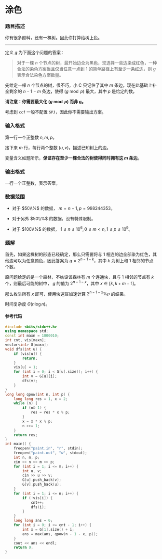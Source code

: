 # 涂色

### 题目描述
你有很多颜料，还有一棵树。因此你打算给树上色。

* * *

定义 $g$ 为下面这个问题的答案：

> 对于一棵 $n$ 个节点的树，最开始边全为黑色，现选择一些边染成红色，一种合法的染色方案当且仅当任意一点到 $1$ 的简单路径上有至少一条红边，则 $g$ 表示合法染色方案数量。

先给定一棵 $n$ 个节点的树，很不巧，小 C 只记住了其中 $m$ 条边，现在此基础上补全剩余的 $n-1-m$ 条边，使得 $(g\bmod p)$ 最大，其中 $p$ 是给定的数。

**请注意：你需要最大化 $(g \bmod p)$ 而非 g。**

考虑到 `ccf` 一般不配置 `SPJ`，因此你不需要输出方案。

### 输入格式

第一行一个正整数 $n,m,p$。

接下来 $m$ 行，每行两个整数 $(u,v)$，描述已知树上的边。

变量含义如题所示，**保证存在至少一棵合法的树使得同时拥有这 $m$ 条边**。

### 输出格式

一行一个正整数，表示答案。

### 数据范围

*   对于 $50\\%$ 的数据， $m=n-1,p=998244353$。
    
*   对于另外 $50\\%$ 的数据，没有特殊限制。
    
*   对于 $100\\%$ 的数据， $1\le n\leq 10^6,0\le m < n,1\le p\leq 10^9$。

<div style="page-break-after: always"></div>

### 题解
首先，如果这棵树的形态已经确定，那么只需要将与 $1$ 相连的边全部染为红色，其他边可以为任意颜色，因此答案为 $g=2^{n-1-k}$，其中 $k$ 为树上和 $1$ 相邻的节点个数。

原问题给定的是一个森林，不妨设该森林有 $m$ 个连通块，且与 $1$ 相邻的节点有 $k$ 个，则最后可能的树中， $g$ 的值为 $2^{n - 1 - x}$，其中 $x\in[k,k+m-1]$。

那么枚举所有 $x$ 即可，使用快速幂加速计算 $2^{n - 1 - x} \% p$ 的结果。

时间复杂度 $\Theta(n\log n)$。


#### 参考代码

```c++
#include <bits/stdc++.h>
using namespace std;
const int maxn = 1000010;
int cnt, vis[maxn];
vector<int> G[maxn];
void dfs(int u) {
    if (vis[u]) {
        return;
    }
    vis[u] = 1;
    for (int i = 0; i < G[u].size(); i++) {
        int v = G[u][i];
        dfs(v);
    }
}
long long qpow(int n, int p) {
    long long res = 1, x = 2;
    while (n) {
        if (n& 1) {
            res = res * x % p;
        }
        x = x * x % p;
        n >>= 1;
    }
    return res;
}
int main() {
    freopen("paint.in", "r", stdin);
    freopen("paint.out", "w", stdout);
    int n, m, p;
    cin >> n >> m >> p;
    for (int i = 1; i <= m; i++) {
        int u, v;
        cin >> u >> v;
        G[u].push_back(v);
        G[v].push_back(u);
    }
    for (int i = 1; i <= n; i++) {
        if (!vis[i]) {
            cnt++;
            dfs(i);
        }
    }
    long long ans = 0;
    for (int i = 0; i <= cnt - 1; i++) {
        int x = G[1].size() + i;
        ans = max(ans, qpow(n - 1 - x, p));
    }
    cout << ans << endl;
    return 0;
}

```

<div style="page-break-after: always"></div>
